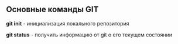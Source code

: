 ## Основные команды GIT 

**git init** - инициализация локального репозитория

**git status** - получить информацию от git о его текущем состоянии

